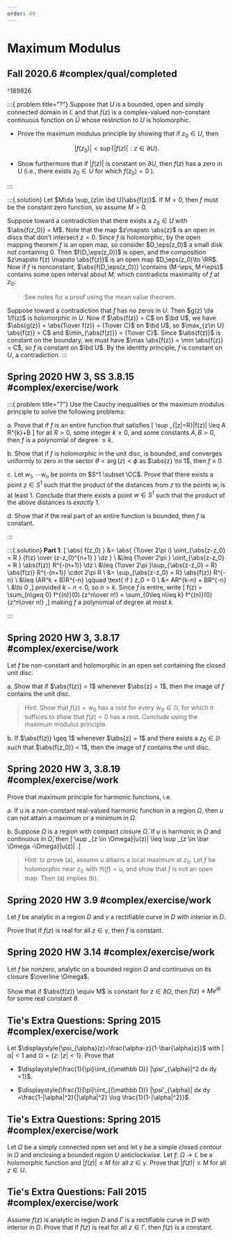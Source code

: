 ```yaml
---
order: 40
---
```


# Maximum Modulus

## Fall 2020.6 #complex/qual/completed

^189826

:::{.problem title="?"}
Suppose that $U$ is a bounded, open and simply connected domain in $\mathbb{C}$ and that $f(z)$ is a complex-valued non-constant continuous function on $\bar{U}$ whose restriction to $U$ is holomorphic.

- Prove the maximum modulus principle by showing that if $z_{0} \in U$, then

$$
\left|f\left(z_{0}\right)\right|<\sup \{|f(z)|: z \in \partial U\} .
$$

- Show furthermore that if $|f(z)|$ is constant on $\partial U$, then $f(z)$ has a zero in $U$ (i.e., there exists $z_{0} \in U$ for which $f\left(z_{0}\right)=0$ ).

:::

:::{.solution}
Let $M\da \sup_{z\in \bd U}\abs{f(z)}$.
If $M=0$, then $f$ must be the constant zero function, so assume $M>0$.

Suppose toward a contradiction that there exists a $z_0 \in U$ with $\abs{f(z_0)} = M$.
Note that the map $z\mapsto \abs{z}$ is an open in discs that don't intersect $z=0$.
Since $f$ is holomorphic, by the open mapping theorem $f$ is an open map, so consider $D_\eps(z_0)$ a small disk not containing $0$.
Then $f(D_\eps(z_0))$ is open, and the composition $z\mapsto f(z) \mapsto \abs{f(z)}$ is an open map $D_\eps(z_0)\to \RR$.
Now if $f$ is nonconstant, $\abs{f(D_\eps(z_0))} \contains (M-\eps, M+\eps)$ contains some open interval about $M$, which contradicts maximality of $f$ at $z_0$.

> See notes for a proof using the mean value theorem.

Suppose toward a contradiction that $f$ has no zeros in $U$.
Then $g(z) \da 1/f(z)$ is holomorphic in $U$.
Now if $\abs{f(z)} = C$ on $\bd U$, we have $\abs{g(z)} = \abs{1\over f(z)} = {1\over C}$ on $\bd U$, so $\max_{z\in U} \abs{f(z)} = C$ and $\min_{\abs{f(z)}} = {1\over C}$.
Since $\abs{f(z)}$ is constant on the boundary, we must have $\max \abs{f(z)} = \min \abs{f(z)} = C$, so $f$ is constant on $\bd U$.
By the identity principle, $f$ is constant on $U$, a contradiction.
:::

## Spring 2020 HW 3, SS 3.8.15 #complex/exercise/work

:::{.problem title="?"}
Use the Cauchy inequalities or the maximum modulus principle to solve the following problems:

a. 
Prove that if $f$ is an entire function that satisfies
\[
\sup _{|z|=R}|f(z)| \leq A R^{k}+B
\]
for all $R>0$, some integer $k\geq 0$, and some constants $A, B > 0$, then $f$ is a polynomial of degree $\leq k$.

b. 
Show that if $f$ is holomorphic in the unit disc, is bounded, and converges uniformly to zero in the sector $\theta < \arg(z) < \phi$ as $\abs{z} \to 1$, then $f \equiv 0$.

c. 
Let $w_1, \cdots w_n$ be points on $S^1 \subset \CC$.
Prove that there exists a point $z\in S^1$ such that the product of the distances from $z$ to the points $w_j$ is at least 1.
  Conclude that there exists a point $w\in S^1$ such that the product of the above distances is *exactly* 1.

d. 
Show that if the real part of an entire function is bounded, then $f$ is constant.

:::


:::{.solution}
**Part 1**:
\[
\abs{ f(z_0) }
&= \abs{ {1\over 2\pi i} \oint_{\abs{z-z_0} = R } {f(z) \over (z-z_0)^{n+1} }  \dz } \\
&\leq {1\over 2\pi } \oint_{\abs{z-z_0} = R } \abs{f(z)} R^{-(n+1)}   \dz \\
&\leq {1\over 2\pi }\sup_{\abs{z-z_0} = R} \abs{f(z)} R^{-(n+1)} \cdot 2\pi R \\
&= \sup_{\abs{z-z_0} = R} \abs{f(z)} R^{-n} \\
&\leq (AR^k + B)R^{-n} \qquad \text{ if } z_0 = 0 \\
&= AR^{k-n} + BR^{-n} \\
&\to 0 
,\]
provided $k-n< 0$, so $n>k$.
Since $f$ is entire, write
\[
f(z) 
= \sum_{n\geq 0} f^{(n)}(0) {z^n\over n!}
= \sum_{0\leq n\leq k} f^{(n)}(0) {z^n\over n!}
,\]
making $f$ a polynomial of degree at most $k$.

:::



## Spring 2020 HW 3, 3.8.17 #complex/exercise/work

Let $f$ be non-constant and holomorphic in an open set containing the closed unit disc.

a. 
Show that if $\abs{f(z)} = 1$ whenever $\abs{z} = 1$, then the image of $f$ contains the unit disc.

> Hint: Show that $f(z) = w_0$ has a root for every $w_0 \in \DD$, for which it suffices to show that $f(z) = 0$ has a root.
> Conclude using the maximum modulus principle.

b. 
If $\abs{f(z)} \geq 1$ whenever $\abs{z} = 1$ and there exists a $z_0\in \DD$ such that $\abs{f(z_0)} < 1$, then the image of $f$ contains the unit disc.

## Spring 2020 HW 3, 3.8.19 #complex/exercise/work

Prove that maximum principle for harmonic functions, i.e.

a. If $u$ is a non-constant real-valued harmonic function in a region $\Omega$, then $u$ can not attain a maximum or a minimum in $\Omega$.

b. Suppose $\Omega$ is a region with compact closure $\bar \Omega$.
    If $u$ is harmonic in $\Omega$ and continuous in $\bar \Omega$, then 
    \[
    \sup _{z \in \Omega}|u(z)| \leq \sup _{z \in \bar \Omega -\Omega}|u(z)|
    .\]

> Hint: to prove (a), assume $u$ attains a local maximum at $z_0$.
> Let $f$ be holomorphic near $z_0$ with $\Re(f) = u$, and show that $f$ is not an open map.
> Then (a) implies (b).

## Spring 2020 HW 3.9 #complex/exercise/work

Let $f$ be analytic in a region $D$ and $\gamma$ a rectifiable curve in
$D$ with interior in $D$.

Prove that if $f(z)$ is real for all $z\in \gamma$, then $f$ is constant.

## Spring 2020 HW 3.14 #complex/exercise/work

Let $f$ be nonzero, analytic on a bounded region $\Omega$ and continuous
on its closure $\overline \Omega$.

Show that if $\abs{f(z)} \equiv M$ is constant for $z\in \partial \Omega$, then $f(z) \equiv Me^{i\theta}$ for some real constant $\theta$.


## Tie's Extra Questions: Spring 2015 #complex/exercise/work

Let
$\displaystyle{\psi_{\alpha}(z)=\frac{\alpha-z}{1-\bar{\alpha}z}}$
with $|\alpha|<1$ and ${\mathbb D}=\{z:\ |z|<1\}$. Prove that

-   $\displaystyle{\frac{1}{\pi}\iint_{{\mathbb D}} |\psi'_{\alpha}|^2 dx dy =1}$.

-   $\displaystyle{\frac{1}{\pi}\iint_{{\mathbb D}} |\psi'_{\alpha}| dx dy =\frac{1-|\alpha|^2}{|\alpha|^2} \log \frac{1}{1-|\alpha|^2}}$.


## Tie's Extra Questions: Spring 2015 #complex/exercise/work

Let $\Omega$ be a simply connected open set and let $\gamma$ be a simple closed contour in $\Omega$ and enclosing a bounded region $U$ anticlockwise. Let $f: \ \Omega \to {\mathbb C}$ be a holomorphic function and $|f(z)|\leq M$ for all $z\in \gamma$. Prove that
$|f(z)|\leq M$ for all $z\in U$.

## Tie's Extra Questions: Fall 2015 #complex/exercise/work

Assume $f(z)$ is analytic in region $D$ and $\Gamma$ is a rectifiable curve in $D$ with interior in $D$. Prove that if $f(z)$ is real for all $z \in \Gamma$, then $f(z)$ is a constant.


